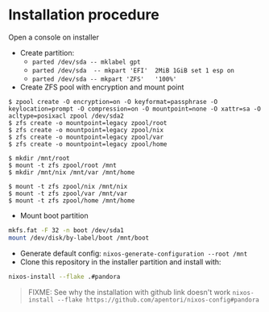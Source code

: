 # Installation procedure

Open a console on installer
* Create partition:
  * `parted /dev/sda -- mklabel gpt`
  * `parted /dev/sda  -- mkpart 'EFI'  2MiB 1GiB set 1 esp on`
  * `parted /dev/sda -- mkpart 'ZFS'   '100%'`
* Create ZFS pool with encryption and mount point
```shell
$ zpool create -O encryption=on -O keyformat=passphrase -O keylocation=prompt -O compression=on -O mountpoint=none -O xattr=sa -O acltype=posixacl zpool /dev/sda2
$ zfs create -o mountpoint=legacy zpool/root
$ zfs create -o mountpoint=legacy zpool/nix
$ zfs create -o mountpoint=legacy zpool/var
$ zfs create -o mountpoint=legacy zpool/home

$ mkdir /mnt/root
$ mount -t zfs zpool/root /mnt
$ mkdir /mnt/nix /mnt/var /mnt/home

$ mount -t zfs zpool/nix /mnt/nix
$ mount -t zfs zpool/var /mnt/var
$ mount -t zfs zpool/home /mnt/home
```
* Mount boot partition 
```bash
mkfs.fat -F 32 -n boot /dev/sda1
mount /dev/disk/by-label/boot /mnt/boot
```

* Generate default config: `nixos-generate-configuration --root /mnt`
* Clone this repository in the installer partition and install with:
```bash
nixos-install --flake .#pandora
```

> FIXME: See why the installation with github link doesn't work `nixos-install --flake https://github.com/apentori/nixos-config#pandora`
